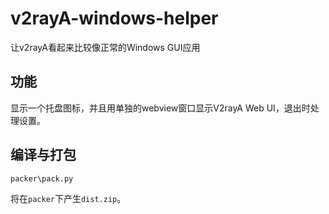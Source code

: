 # v2rayA-windows-helper  
让v2rayA看起来比较像正常的Windows GUI应用  

## 功能  
显示一个托盘图标，并且用单独的webview窗口显示V2rayA Web UI，退出时处理设置。  

## 编译与打包
```
packer\pack.py
```
将在`packer`下产生`dist.zip`。  